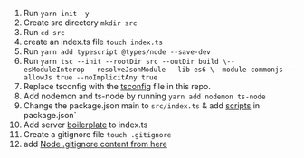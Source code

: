 1. Run `yarn init -y`
2. Create src directory `mkdir src`
3. Run `cd src`
4. create an index.ts file `touch index.ts`
5. Run `yarn add typescript @types/node --save-dev`
6. Run `yarn tsc --init --rootDir src --outDir build \--esModuleInterop --resolveJsonModule --lib es6 \--module commonjs --allowJs true --noImplicitAny true`
7. Replace tsconfig with the [tsconfig](tsconfig.json) file in this repo.
8. Add nodemon and ts-node by running `yarn add nodemon ts-node`
9. Change the package.json main to `src/index.ts` & add [scripts](scripts.json) in package.json`
10. Add server [boilerplate](boilerplate.ts) to index.ts
11. Create a gitignore file `touch .gitignore`
12. add [Node .gitignore content from here](https://github.com/github/gitignore/blob/main/Node.gitignore)
